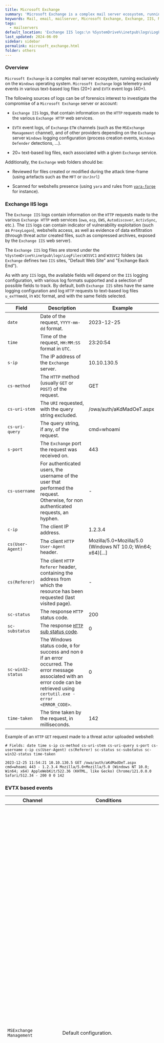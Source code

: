 ```yaml
---
title: Microsoft Exchange
summary: 'Microsoft Exchange is a complex mail server ecosystem, running exclusively on the Windows operating system. Microsoft Exchange logs telemetry and events in various text-based log files (20+) and EVTX event logs (40+).\n\nThe following sources of logs can be of forensics interest to investigate the compromise of a Microsoft Exchange server or account:\n - Exchange IIS logs, that contain information on the HTTP requests made to the various Exchange HTTP web services.\n - EVTX event logs, of Exchange ETW channels (such as the "MSExchange Management" channel), and of other providers depending on the Exchange server Windows logging configuration.\n - 20+ text-based log files, each associated with a given Exchange service.'
keywords: Mail, email, mailserver, Microsoft Exchange, Exchange, IIS, MSExchange Management, PowerShell, webshell, W3SVC1, W3SVC2, u_exYYmmdd, c-ip
tags:
  - mailservers
default_location: 'Exchange IIS logs:\n %SystemDrive%\inetpub\logs\LogFiles\W3SVC1 and W3SVC2 folders.\n\n ETW channels:\n\n MSExchange Management, for usage of cmdlets from the ExchangePowerShell module (that interact with the Exchange Web Services (EWS) API).\n\n Microsoft-Windows-Windows Defender/Operational, events 1006 / 1116 and 1007 / 1117, for detections of suspicious behavior related to Exchange.\n\n Security event 4688, if "Audit Process Creation" is enabled, to identity suspicious process spawned by the Exchange IIS process.'
last_updated: 2024-06-09
sidebar: sidebar
permalink: microsoft_exchange.html
folder: others
---
```


### Overview

`Microsoft Exchange` is a complex mail server ecosystem, running exclusively on
the `Windows` operating system. `Microsoft Exchange` logs telemetry and
events in various text-based log files (20+) and `EVTX` event logs (40+).

The following sources of logs can be of forensics interest to investigate the
compromise of a `Microsoft Exchange` server or account:

  - `Exchange IIS` logs, that contain information on the `HTTP` requests made
    to the various `Exchange HTTP` web services.

  - `EVTX` event logs, of `Exchange` `ETW` channels (such as the
    `MSExchange Management` channel), and of other providers depending on the
    `Exchange` server `Windows` logging configuration (process creation events,
    `Windows Defender` detections, ...).

  - 20+ text-based log files, each associated with a given `Exchange` service.

Additionally, the `Exchange` web folders should be:

  - Reviewed for files created or modified during the attack time-frame (using
    artefacts such as the `MFT` or `UsrJnrl`)

  - Scanned for webshells presence (using `yara` and rules from
    [`yara-forge`](https://yarahq.github.io/) for instance).

### Exchange IIS logs

The `Exchange IIS` logs contain information on the `HTTP` requests made to the
various `Exchange HTTP` web services (`owa`, `ecp`, `EWS`, `Autodiscover`,
`ActivSync`, etc.). The `IIS` logs can contain indicator of vulnerability
exploitation (such as `ProxyLogon`), webshells access, as well as evidence of
data exfiltration (through threat actor created files, such as compressed
archives, exposed by the `Exchange IIS` web server).

The `Exchange IIS` log files are stored under the
`%SystemDrive%\inetpub\logs\LogFiles\W3SVC1` and `W3SVC2` folders (as
`Exchange` defines two `IIS` sites, "Default Web Site" and "Exchange Back
End").

As with any `IIS` logs, the available fields will depend on the `IIS` logging
configuration, with various log formats supported and a selection of possible
fields to track. By default, both `Exchange IIS` sites have the same logging
configuration and log `HTTP` requests to text-based log files `u_exYYmmdd`, in
`W3C` format, and with the same fields selected.

| Field | Description | Example |
|-------|-------------|---------|
| `date` | Date of the request, `YYYY-mm-dd` format. | 2023-12-25 |
| `time` | Time of the request, `HH:MM:SS` format in `UTC`. | 23:20:54 |
| `s-ip` | The IP address of the `Exchange` server. | 10.10.130.5 |
| `cs-method` | The `HTTP` method (usually `GET` or `POST`) of the request. | GET |
| `cs-uri-stem` | The `URI` requested, with the query string excluded. | /owa/auth/aKdMadOeT.aspx |
| `cs-uri-query` | The query string, if any, of the request. | cmd=whoami |
| `s-port` | The `Exchange` port the request was received on. | 443 |
| `cs-username` | For authenticated users, the username of the user that performed the request. Otherwise, for non authenticated requests, an hyphen. | - |
| `c-ip` | The client IP address. | 1.2.3.4 |
| `cs(User-Agent)` | The client `HTTP` `User-Agent` header. | Mozilla/5.0+Mozilla/5.0 (Windows NT 10.0; Win64; x64)[...] |
| `cs(Referer)` | The client `HTTP` `Referer` header, containing the address from which the resource has been requested (last visited page). | - |
| `sc-status` | The response `HTTP` status code. | 200 |
| `sc-substatus` | The response [`HTTP` sub status code](https://learn.microsoft.com/en-us/troubleshoot/developer/webapps/iis/www-administration-management/http-status-code). | 0 |
| `sc-win32-status` | The Windows status code, `0` for success and non `0` if an error occurred. The error message associated with an error code can be retrieved using `certutil.exe -error <ERROR_CODE>`. | 0 |
| `time-taken` | The time taken by the request, in milliseconds. | 142 |

Example of an `HTTP` `GET` request made to a threat actor uploaded webshell:

```
# Fields: date time s-ip cs-method cs-uri-stem cs-uri-query s-port cs-username c-ip cs(User-Agent) cs(Referer) sc-status sc-substatus sc-win32-status time-taken

2023-12-25 11:54:21 10.10.130.5 GET /owa/auth/aKdMadOeT.aspx cmd=whoami 443 - 1.2.3.4 Mozilla/5.0+Mozilla/5.0 (Windows NT 10.0; Win64; x64) AppleWebKit/522.36 (KHTML, like Gecko) Chrome/121.0.0.0 Safari/512.34 - 200 0 0 142
```

### EVTX based events

| Channel | Conditions | Events |
|---------|------------|--------|
| `MSExchange Management` | Default configuration. | The `MSExchange CmdletLogs` provider logs, to the `MSExchange Management` channel, usage of cmdlets from the `ExchangePowerShell` module. The cmdlets of the `ExchangePowerShell` module can be used to perform a number of actions through the `Exchange Web Services (EWS)` API, such as managing the Exchange server and its mailboxes, searching and exporting mailboxes content, setting email forward rules, etc. <br><br> Event `1: Cmdlet suceeded. Cmdlet <CMDLET>, parameters <COMMAND_LINE_PARAMETERS>`. <br><br> Event `6: Cmdlet failed. Cmdlet <CMDLET>, parameters <COMMAND_LINE_PARAMETERS>`, with the error details in the raw event data. <br><br> Information of interest: <br> - The PowerShell `cmdlet` used, with the associated parameters. <br><br> Among other, the executions of the following `ExchangePowerShell` cmdlets should be reviewed: <br><br> *Reconnaissance* <br> - [`Get-ExchangeServer`](https://learn.microsoft.com/en-us/powershell/module/exchange/get-exchangeserver) <br> - [`Get-Mailbox`](https://learn.microsoft.com/en-us/powershell/module/exchange/get-mailbox) <br> - [`Get-Recipient`](https://learn.microsoft.com/en-us/powershell/module/exchange/get-recipient) <br> - [`Get-MailboxPermission`](https://learn.microsoft.com/en-us/powershell/module/exchange/get-mailboxpermission) <br> - [`Get-MailboxRegionalConfiguration`](https://learn.microsoft.com/en-us/powershell/module/exchange/get-mailboxregionalconfiguration) <br> - [`Get-InboxRule`](https://learn.microsoft.com/en-us/powershell/module/exchange/get-inboxrule) <br><br> *Mailbox search for data access* <br> - [`Search-Mailbox`](https://learn.microsoft.com/en-us/powershell/module/exchange/search-mailbox) <br> - [`New-MailboxSearch`](https://learn.microsoft.com/en-us/powershell/module/exchange/new-mailboxsearch) <br> - [`New-MailboxExportRequest`](https://learn.microsoft.com/en-us/powershell/module/exchange/new-mailboxexportrequest) <br> - [`Remove-MailboxExportRequest`](https://learn.microsoft.com/en-us/powershell/module/exchange/remove-mailboxexportrequest) <br><br> *Configuration of email forwarding for persistent data exfiltration (through direct email forwarding, inbox rules, or transport rules)* <br> - [`Set-Mailbox`](https://learn.microsoft.com/en-us/powershell/module/exchange/set-mailbox), with `ForwardingSmtpAddress` to forward emails or `HiddenFromAddressListsEnabled` to hide the mailbox from the `Global Address List` <br> - [`Set-InboxRule`](https://learn.microsoft.com/en-us/powershell/module/exchange/set-inboxrule) <br> - [`New-InboxRule`](https://learn.microsoft.com/en-us/powershell/module/exchange/new-inboxrule) <br> - [`Enable-InboxRule`](https://learn.microsoft.com/en-us/powershell/module/exchange/enable-inboxrule) <br> - [`New-TransportRule`](https://learn.microsoft.com/en-us/powershell/module/exchange/new-transportrule) <br><br> *Configuration of mailbox delegations for persistent access (to access a mailbox / mailbox's folder or to send emails from the mailbox)* <br> - [`Add-MailboxPermission`](https://learn.microsoft.com/en-us/powershell/module/exchange/add-mailboxpermission) <br> - [`Add-MailboxFolderPermission`](https://learn.microsoft.com/en-us/powershell/module/exchange/add-mailboxfolderpermission) <br> - [`Add-RecipientPermission`](https://learn.microsoft.com/en-us/powershell/module/exchange/add-recipientpermission) <br> - [`Set-TransportRule`](https://learn.microsoft.com/en-us/powershell/module/exchange/set-transportrule) <br><br> *Administration of the Exchange server* <br> - [`Set-RoleGroup`](https://learn.microsoft.com/fr-fr/powershell/module/exchange/set-rolegroup) <br> - [`New-ManagementRoleAssignment`](https://learn.microsoft.com/en-us/powershell/module/exchange/new-managementroleassignment), including the `Mailbox Import Export` role to export mailbox content <br> - [`New-ExchangeCertificate`](https://learn.microsoft.com/en-us/powershell/module/exchange/new-exchangecertificate) |
| `Microsoft-Windows-Windows Defender/Operational` | Requires `Windows Defender` to be running. | `Windows Defender` integrates a number of detections for suspicious `Exchange` behavior: `Exchange IIS` process spwaning `PowerShell` or `cmd` (`IISExchgSpawnCMD.A`), exploitation of the `ProxyLogon` vulnerability (`Exploit:Win32/CVE-2021-31207.B` / `Behavior:Win32/SuspExchgSession.E`), etc. <br><br> Standard [events `1006` / `1116` and `1007` / `1117`](./../windows/etw_windows_defender.md#windows-defender-malware-detection-events) will be logged for detections of suspicious behavior related to `Exchange`. |
| `Security` | Requires `Audit Process Creation` to be enabled. <br><br> Requires `ProcessCreationIncludeCmdLine_Enabled` to be enabled for the command line to be logged. | [Event `4688: A new process has been created`](./../windows/etw_process_creation.md). <br><br> Can be used to identity suspicious process (`NewProcessName`), such as `powershell.exe` or `cmd.exe`, spawned (`ParentProcessName`) by the `Exchange IIS` process `w3wp.exe`. |

### Text based Exchange logs

### Webshells hunting

### References

  - [InverseCos - Hunting for APT Abuse of Exchange](https://www.inversecos.com/2022/07/hunting-for-apt-abuse-of-exchange.html)

  - [m365internals - Hunting In On-Premises Exchange Server Logs](https://m365internals.com/2022/10/07/hunting-in-on-premises-exchange-server-logs/)

  - [Microsoft - Configure Logging in IIS](https://learn.microsoft.com/en-us/iis/manage/provisioning-and-managing-iis/configure-logging-in-iis)
